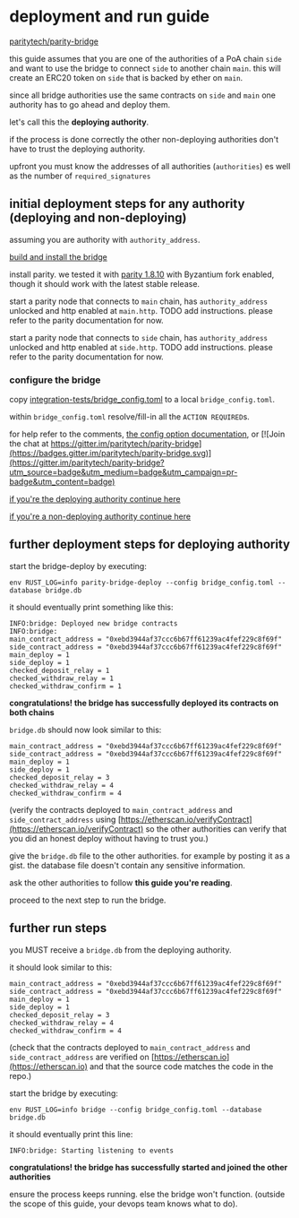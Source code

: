 # deployment and run guide

[paritytech/parity-bridge](https://github.com/paritytech/parity-bridge)

this guide assumes that you are one of the authorities of
a PoA chain `side` and want to use the bridge to connect
`side` to another chain `main`.
this will create an ERC20 token on `side` that is backed by
ether on `main`.

since all bridge authorities use the same contracts on `side` and `main`
one authority has to go ahead and deploy them.

let's call this the **deploying authority**.

if the process is done correctly the other non-deploying authorities don't have to trust
the deploying authority.

upfront you must know the addresses of all authorities (`authorities`)
es well as the number of `required_signatures`

## initial deployment steps for any authority (deploying and non-deploying)

assuming you are authority with `authority_address`.

[build and install the bridge](https://github.com/paritytech/parity-bridge/#build)

install parity.
we tested it with [parity 1.8.10](https://github.com/paritytech/parity/releases/tag/v1.8.10) with Byzantium fork
enabled, though it should work with the latest stable release.

start a parity node that connects to `main` chain, has `authority_address` unlocked
and http enabled at `main.http`. TODO add instructions. please refer to
the parity documentation for now.

start a parity node that connects to `side` chain, has `authority_address` unlocked
and http enabled at `side.http`. TODO add instructions. please refer to
the parity documentation for now.

### configure the bridge

copy [integration-tests/bridge_config.toml](https://github.com/paritytech/parity-bridge/blob/master/integration-tests/bridge_config.toml)
to a local `bridge_config.toml`.

within `bridge_config.toml` resolve/fill-in all the `ACTION REQUIRED`s.

for help refer to the comments, [the config option documentation](https://github.com/paritytech/parity-bridge/#configuration),
or [![Join the chat at https://gitter.im/paritytech/parity-bridge](https://badges.gitter.im/paritytech/parity-bridge.svg)](https://gitter.im/paritytech/parity-bridge?utm_source=badge&utm_medium=badge&utm_campaign=pr-badge&utm_content=badge)

[if you're the deploying authority continue here](#further-deployment-steps-for-deploying-authority)

[if you're a non-deploying authority continue here](#further-run-steps)

## further deployment steps for deploying authority

start the bridge-deploy by executing:

```
env RUST_LOG=info parity-bridge-deploy --config bridge_config.toml --database bridge.db
```

it should eventually print something like this:

```
INFO:bridge: Deployed new bridge contracts
INFO:bridge:
main_contract_address = "0xebd3944af37ccc6b67ff61239ac4fef229c8f69f"
side_contract_address = "0xebd3944af37ccc6b67ff61239ac4fef229c8f69f"
main_deploy = 1
side_deploy = 1
checked_deposit_relay = 1
checked_withdraw_relay = 1
checked_withdraw_confirm = 1
```

**congratulations! the bridge has successfully deployed its contracts on both chains**

`bridge.db` should now look similar to this:

```
main_contract_address = "0xebd3944af37ccc6b67ff61239ac4fef229c8f69f"
side_contract_address = "0xebd3944af37ccc6b67ff61239ac4fef229c8f69f"
main_deploy = 1
side_deploy = 1
checked_deposit_relay = 3
checked_withdraw_relay = 4
checked_withdraw_confirm = 4
```

(verify the contracts deployed to `main_contract_address` and
`side_contract_address` using
[https://etherscan.io/verifyContract](https://etherscan.io/verifyContract) so the other authorities
can verify that you did an honest deploy without having to trust you.)

give the `bridge.db` file to the other authorities.
for example by posting it as a gist.
the database file doesn't contain any sensitive information.

ask the other authorities to follow **this guide you're reading**.

proceed to the next step to run the bridge.

## further run steps

you MUST receive a `bridge.db` from the deploying authority.

it should look similar to this:

```
main_contract_address = "0xebd3944af37ccc6b67ff61239ac4fef229c8f69f"
side_contract_address = "0xebd3944af37ccc6b67ff61239ac4fef229c8f69f"
main_deploy = 1
side_deploy = 1
checked_deposit_relay = 3
checked_withdraw_relay = 4
checked_withdraw_confirm = 4
```

(check that the contracts deployed to
`main_contract_address` and `side_contract_address` are
verified on [https://etherscan.io](https://etherscan.io) and that the source code matches
the code in the repo.)

start the bridge by executing:

```
env RUST_LOG=info bridge --config bridge_config.toml --database bridge.db
```

it should eventually print this line:

```
INFO:bridge: Starting listening to events
```

**congratulations! the bridge has successfully started and joined the other authorities**

ensure the process keeps running. else the bridge won't function.
(outside the scope of this guide, your devops team knows what to do).

